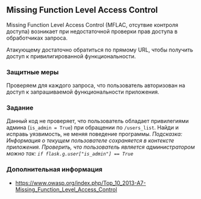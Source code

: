 ## Missing Function Level Access Control

Missing Function Level Access Control (MFLAC, отсутвие контроля доступа) возникает при недостаточной проверки прав доступа в обработчиках запроса.

Атакующему достаточно обратиться по прямому URL, чтобы получить доступ к привилигированной функциональности.

### Защитные меры

Проверяем для каждого запроса, что пользователь авторизован на доступ к запрашиваемой функциональности приложения.

### Задание

Данный код не проверяет, что пользователь обладает привилегиями админа (```is_admin = True```) при обращении по ```/users_list```. Найди и исправь уязвимость, не меняя поведение программы.
_Подсказка: Информация о текущем пользователе сохраняется в контексте приложения. Проверить, что пользователь является администратором можно так: ```if flask.g.user["is_admin"] == True```_ 

### Дополнительная информация

* https://www.owasp.org/index.php/Top_10_2013-A7-Missing_Function_Level_Access_Control